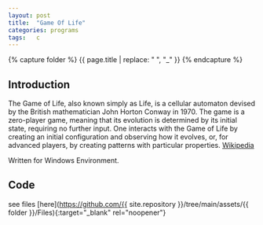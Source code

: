 ```yaml
---
layout: post
title:  "Game Of Life"
categories: programs
tags:   c
---
```

{% capture folder %}
{{ page.title | replace: " ", "_" }}
{% endcapture %}

## Introduction ##
The Game of Life, also known simply as Life, is a cellular automaton devised by the British mathematician John Horton Conway in 1970. The game is a zero-player game, meaning that its evolution is determined by its initial state, requiring no further input. One interacts with the Game of Life by creating an initial configuration and observing how it evolves, or, for advanced players, by creating patterns with particular properties.
[Wikipedia](https://en.wikipedia.org/wiki/Conway%27s_Game_of_Life)
<!--more-->

Written for Windows Environment.

## Code ##
see files [here](https://github.com/{{ site.repository }}/tree/main/assets/{{ folder }}/Files){:target="_blank" rel="noopener"}
